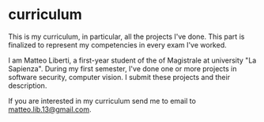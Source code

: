 # curriculum
This is my curriculum, in particular, all the projects I've done. This part is finalized to represent my competencies in every exam I've worked.

I am Matteo Liberti, a first-year student of the of Magistrale at university "La Sapienza". 
During my first semester, I've done one or more projects in software security, computer vision.
I submit these projects and their description.

If you are interested in my curriculum send me to email to matteo.lib.13@gmail.com.
